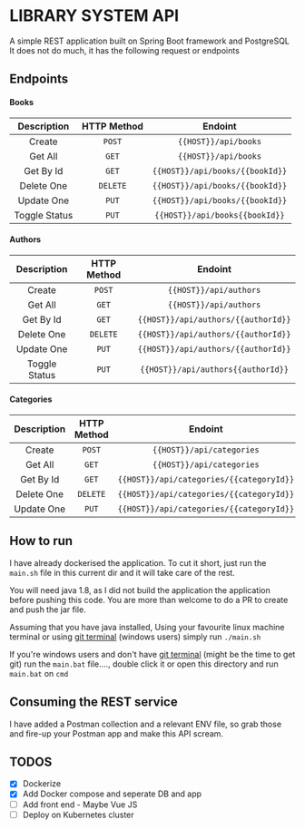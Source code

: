 # LIBRARY SYSTEM API

A simple REST application built on Spring Boot framework and PostgreSQL
It does not do much, it has the following request or endpoints 

## Endpoints
#### Books
|Description|HTTP Method|Endoint|
|:---:|:---:|:---:|
|Create| `POST`| `{{HOST}}/api/books`|
|Get All| `GET`| `{{HOST}}/api/books`|
|Get By Id| `GET`| `{{HOST}}/api/books/{{bookId}}`|
|Delete One| `DELETE`| `{{HOST}}/api/books/{{bookId}}`|
|Update One | `PUT` |`{{HOST}}/api/books/{{bookId}}`|
|Toggle Status| `PUT`| `{{HOST}}/api/books{{bookId}}`|

#### Authors
|Description|HTTP Method|Endoint|
|:---:|:---:|:---:|
|Create| `POST`| `{{HOST}}/api/authors`|
|Get All| `GET`| `{{HOST}}/api/authors`|
|Get By Id| `GET`| `{{HOST}}/api/authors/{{authorId}}`|
|Delete One| `DELETE`| `{{HOST}}/api/authors/{{authorId}}`|
|Update One | `PUT` |`{{HOST}}/api/authors/{{authorId}}`|
|Toggle Status| `PUT`| `{{HOST}}/api/authors{{authorId}}`|

#### Categories
|Description|HTTP Method|Endoint|
|:---:|:---:|:---:|
|Create| `POST`| `{{HOST}}/api/categories`|
|Get All| `GET`| `{{HOST}}/api/categories`|
|Get By Id| `GET`| `{{HOST}}/api/categories/{{categoryId}}`|
|Delete One| `DELETE`| `{{HOST}}/api/categories/{{categoryId}}`|
|Update One | `PUT` |`{{HOST}}/api/categories/{{categoryId}}`|


## How to run
I have already dockerised  the application.
To cut it short, just run the `main.sh` file in this current dir and it will take care of the rest.

You will need java 1.8, as I did not build the application the application before pushing this code.
You are more than welcome to do a PR to create and push the jar file.

Assuming that you have java installed,
Using your favourite linux machine terminal or using [git terminal](https://git-scm.com/downloads) (windows users) simply run `./main.sh`

If you're windows users and don't have [git terminal](https://git-scm.com/downloads) (might be the time to get git) 
run the `main.bat` file...., double click it or open this directory and run `main.bat` on `cmd`


## Consuming the REST service
I have added a Postman collection and a relevant ENV file, so grab those and fire-up your Postman app and make this API scream. 


## TODOS
 - [x] Dockerize
 - [x] Add Docker compose and seperate DB and app
 - [ ] Add front end - Maybe Vue JS
 - [ ] Deploy on Kubernetes cluster
